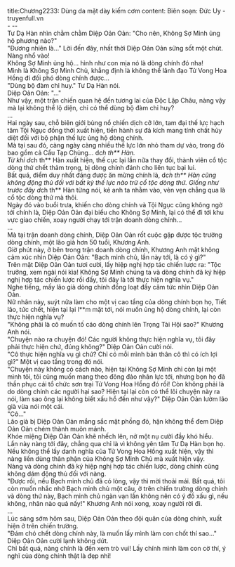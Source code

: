 title:Chương2233: Dùng da mặt dày kiếm cơm
content:
Biên soạn: Đức Uy - truyenfull.vn<br>- --<br>Tư Dạ Hàn nhìn chằm chằm Diệp Oản Oản: "Cho nên, Không Sợ Minh ủng hộ phương nào?"<br>"Đương nhiên là..." Lời đến đây, nhất thời Diệp Oản Oản sửng sốt một chút.<br>Nàng nhổ vào!<br>Không Sợ Minh ủng hộ... hình như con mịa nó là dòng chính đó nha!<br>Mình là Không Sợ Minh Chủ, khẳng định là không thể lãnh đạo Tử Vong Hoa Hồng đi đối phó dòng chính được...<br>"Dùng bộ đàm chỉ huy." Tư Dạ Hàn nói.<br>Diệp Oản Oản: "..."<br>Như vậy, một trận chiến quan hệ đến tương lai của Độc Lập Châu, nàng vậy mà lại không thể lộ diện, chỉ có thể dùng bộ đàm chỉ huy?<br>...<br>Hai ngày sau, chỗ biên giới bùng nổ chiến dịch cỡ lớn, tam đại thế lực hạch tâm Tội Ngục đồng thời xuất hiện, tiến hành sự đả kích mang tính chất hủy diệt đối với bộ phận thế lực ủng hộ dòng chính.<br>Mà tại sau đó, càng ngày càng nhiều thế lực lớn nhỏ tham dự vào, trong đó bao gồm cả Cẩu Tạp Chủng... d*ch th** Hàn.<br>Từ khi d*ch th** Hàn xuất hiện, thế cục lại lần nữa thay đổi, thành viên cổ tộc dòng thứ chết thảm trọng, bị dòng chính đánh cho liên tục bại lui.<br>Bất quá, điểm duy nhất đáng được ăn mừng chính là, d*ch th** Hàn cũng không động thủ đối với bất kỳ thế lực nào trừ cổ tộc dòng thứ. Giống như trước đây d*ch th** Hàn từng nói, kẻ anh ta nhằm vào, vẻn vẹn chẳng qua là cổ tộc dòng thứ mà thôi.<br>Ngày đó vào buổi trưa, khiến cho dòng chính và Tội Ngục cũng không ngờ tới chính là, Diệp Oản Oản đại biểu cho Không Sợ Minh, lại có thể đi tới khu vực giao chiến, xoay người chạy tới trận doanh dòng chính...<br>...<br>Mà tại trận doanh dòng chính, Diệp Oản Oản rốt cuộc gặp được tộc trưởng dòng chính, một lão già hơn 50 tuổi, Khương Anh.<br>Giờ phút này, ở bên trong trận doanh dòng chính, Khương Anh mặt không cảm xúc nhìn Diệp Oản Oản: "Bạch minh chủ, lần này tới, là có ý gì?"<br>Trên mặt Diệp Oản Oản tươi cười, lấy hiệp nghị hợp tác chiến lược ra: "Tộc trưởng, xem ngài nói kìa! Không Sợ Minh chúng ta và dòng chính đã ký hiệp nghị hợp tác chiến lược rồi đấy, tôi đây là tới thực hiện nghĩa vụ."<br>Nghe tiếng, mấy lão già dòng chính đồng loạt đầy căm tức nhìn Diệp Oản Oản.<br>Nữ nhân này, suýt nữa làm cho một vị cao tầng của dòng chính bọn họ, Tiết lão, tức chết, hiện tại lại l**m mặt tới, nói muốn ủng hộ dòng chính, lại còn thực hiện nghĩa vụ?<br>"Không phải là cô muốn tố cáo dòng chính lên Trọng Tài Hội sao?" Khương Anh nói.<br>"Chuyện nào ra chuyện đó! Các người không thực hiện nghĩa vụ, tôi đây phải thực hiện chứ, đúng không?" Diệp Oản Oản cười nói.<br>"Cô thực hiện nghĩa vụ gì chứ? Chỉ có mỗi mình bản thân cô thì có ích lợi gì?" Một vị cao tầng trong đó nói.<br>"Chuyện này không có cách nào, hiện tại Không Sợ Minh chỉ còn lại một mình tôi, tôi cũng muốn mang theo đông đảo nhân lực tới, nhưng bọn họ đã thần phục cái tổ chức sơn trại Tử Vong Hoa Hồng đó rồi! Còn không phải là do dòng chính các người hại sao? Hiện tại lại còn có thể lôi chuyện này ra nói, làm sao ông lại không biết xấu hổ đến như vậy?" Diệp Oản Oản lườm lão già vừa nói một cái.<br>"Cô..."<br>Lão già bị Diệp Oản Oản mắng sắc mặt phồng đỏ, hận không thể đem Diệp Oản Oản chém thành muôn mảnh.<br>Khóe miệng Diệp Oản Oản khẽ nhếch lên, nở một nụ cười đầy khó hiểu.<br>Lần này nàng tới đây, chẳng qua chỉ là vì không yên tâm Tư Dạ Hàn bọn họ. Nếu không thể lấy danh nghĩa của Tử Vong Hoa Hồng xuất hiện, vậy thì nàng liền dùng thân phận của Không Sợ Minh Chủ mà xuất hiện vậy.<br>Nàng và dòng chính đã ký hiệp nghị hợp tác chiến lược, dòng chính cũng không dám động thủ đối với nàng.<br>"Được rồi, nếu Bạch minh chủ đã có lòng, vậy thì mời thoải mái. Bất quá, tôi còn muốn nhắc nhở Bạch minh chủ một câu, ở trên chiến trường dòng chính và dòng thứ này, Bạch minh chủ ngàn vạn lần không nên có ý đồ xấu gì, nếu không, nhân nào quả nấy!" Khương Anh nói xong, xoay người rời đi.<br>...<br>Lúc sáng sớm hôm sau, Diệp Oản Oản theo đội quân của dòng chính, xuất hiện ở trên chiến trường.<br>"Đám chó chết dòng chính này, là muốn lấy mình làm con chốt thí sao..." Diệp Oản Oản cười lạnh không dứt.<br>Chỉ bất quá, nàng chính là đến xem trò vui! Lấy chính mình làm con cờ thí, ý nghĩ của dòng chính thật là đẹp nhỉ!